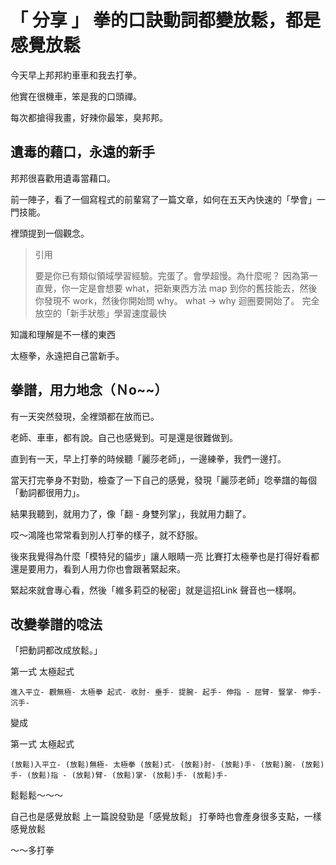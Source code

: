 # 「 分享 」 拳的口訣動詞都變放鬆，都是感覺放鬆

今天早上邦邦約車車和我去打拳。

他實在很機車，笨是我的口頭禪。

每次都搶得我畫，好辣你最笨，臭邦邦。

## 遺毒的藉口，永遠的新手
邦邦很喜歡用遺毒當藉口。

前一陣子，看了一個寫程式的前輩寫了一篇文章，如何在五天內快速的「學會」一門技能。

裡頭提到一個觀念。

>引用
>
> 要是你已有類似領域學習經驗。完蛋了。會學超慢。為什麼呢？
> 因為第一直覺，你一定是會想要 what，把新東西方法 map 到你的舊技能去，然後你發現不 work，然後你開始問 why。
> what -> why 迴圈要開始了。
> 完全放空的「新手狀態」學習速度最快

知識和理解是不一樣的東西

太極拳，永遠把自己當新手。

## 拳譜，用力地念（Ｎo~~）
有一天突然發現，全裡頭都在放而已。

老師、車車，都有說。自己也感覺到。可是還是很難做到。

直到有一天，早上打拳的時候聽「麗莎老師」，一邊練拳，我們一邊打。

當天打完拳身不對勁，檢查了一下自己的感覺，發現「麗莎老師」唸拳譜的每個「動詞都很用力」。

結果我聽到，就用力了，像「翻 - 身雙列掌」，我就用力翻了。

哎～鴻隆也常常看到別人打拳的樣子，就不舒服。

後來我覺得為什麼「模特兒的貓步」讓人眼睛一亮
比賽打太極拳也是打得好看都還是要用力，看到人用力你也會跟著緊起來。

緊起來就會專心看，然後「維多莉亞的秘密」就是這招Link
聲音也一樣啊。

## 改變拳譜的唸法
「把動詞都改成放鬆。」

第一式 太極起式

```
進入平立- 觀無極- 太極拳 起式- 收肘- 垂手- 提腕- 起手- 伸指 - 屈臂- 豎掌- 伸手- 沉手-
```
變成

第一式 太極起式
```
(放鬆)入平立- (放鬆)無極- 太極拳 (放鬆)式- (放鬆)肘- (放鬆)手- (放鬆)腕- (放鬆)手- (放鬆)指 - (放鬆)臂- (放鬆)掌- (放鬆)手- (放鬆)手-
```
鬆鬆鬆～～～

自己也是感覺放鬆
上一篇說發勁是「感覺放鬆」
打拳時也會產身很多支點，一樣感覺放鬆

～～多打拳

